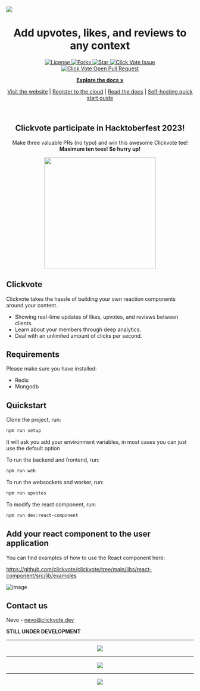 <a href="https://clickvote.dev" rel="dofollow">
  <img src="https://github.com/clickvote/clickvote/assets/100117126/8a81b669-970d-46b3-b97b-92f71087c391" />
</a>




<h1 align="center">Add upvotes, likes, and reviews to any context</h1>

  <p align="center">
    <a href="https://github.com/clickvote/clickvote/blob/master/LICENSE" target="blank">
      <img src="https://img.shields.io/github/license/clickvote/clickvote?style=for-the-badge&logo=appveyor" alt="License" />
    </a>
    <a href="https://github.com/clickvote/clickvote/fork" target="blank">
      <img src="https://img.shields.io/github/forks/clickvote/clickvote?style=for-the-badge&logo=appveyor" alt="Forks"/>
    </a>
    <a href="https://github.com/clickvote/clickvote/stargazers" target="blank">
    <img src="https://img.shields.io/github/stars/clickvote/clickvote?style=for-the-badge&logo=appveyor" alt="Star"/>
    </a>
    <a href="https://github.com/clickvote/clickvote/issues" target="blank">
      <img src="https://img.shields.io/github/issues/clickvote/clickvote.svg?style=for-the-badge&logo=appveyor" alt="Click Vote Issue"/>
    </a>
    <a href="https://github.com/clickvote/clickvote/pulls" target="blank">
      <img src="https://img.shields.io/github/issues-pr/clickvote/clickvote.svg?style=for-the-badge&logo=appveyor" alt="Click Vote Open Pull Request"/>
    </a>
  </p>

  <p align="center">
    <a href="https://docs.clickvote.dev" rel="dofollow"><strong>Explore the docs »</strong></a>
    <br />
    <p align="center">
      <a href="https://clickvote.dev">Visit the website</a> | 
      <a href="https://app.clickvote.dev">Register to the cloud</a> | 
      <a href="https://docs.clickvote.dev">Read the docs</a> | 
      <a href="https://docs.clickvote.dev/quickstart">Self-hosting quick start guide</a>
    </p>
  </p>

<br />
<h2 align="center">Clickvote participate in Hacktoberfest 2023!</h2>
<p align="center">Make three valuable PRs (no typo) and win this awesome Clickvote tee!<br /><strong>Maximum ten tees! So hurry up!</strong></p>

<p align="center">
<img src="https://github.com/clickvote/clickvote/assets/100117126/96058f9a-72ca-4c15-8026-449efcf6b964" align="center" width="300" />
</p>

<h2>Clickvote</h2>

Clickvote takes the hassle of building your own reaction components around your content.

- Showing real-time updates of likes, upvotes, and reviews between clients.
- Learn about your members through deep analytics.
- Deal with an unlimited amount of clicks per second.

<h2>Requirements</h2>
Please make sure you have installed:

- Redis
- Mongodb

<h2>Quickstart</h2>
Clone the project, run:

```bash
npm run setup
```

It will ask you add your environment variables, in most cases you can just use the default option

To run the backend and frontend, run:
```bash
npm run web
```

To run the websockets and worker, run:
```bash
npm run upvotes
```

To modify the react component, run:
```bash
npm run dev:react-component
```

<h2>Add your react component to the user application</h2>

You can find examples of how to use the React component here:

https://github.com/clickvote/clickvote/tree/main/libs/react-component/src/lib/examples

![image](https://github.com/clickvote/clickvote/assets/100117126/4596c634-4924-4e75-957e-e78aa046980f)


<h2>Contact us</h2>

Nevo - [nevo@clickvote.dev](mailto:nevo@clickvote.dev)

<b>STILL UNDER DEVELOPMENT</b>
<hr />

<p align="center">
  <img src="https://github.com/clickvote/clickvote/assets/100117126/cb42e226-7bfc-4065-a5f0-884157494cb5" />
</p>
<hr />
<p align="center">
  <img src="https://github.com/clickvote/clickvote/assets/100117126/11a0a296-05ac-4529-8fcf-9f666eab0662" />
</p>
<hr />
<p align="center">
  <img src="https://github.com/clickvote/clickvote/assets/100117126/de390e5b-e0b7-4845-a38d-a538ee14c8bd" />
</p>

